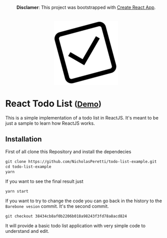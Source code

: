 
<p align="center">
  <strong>Disclamer</strong>: This project was bootstrapped with <a href="https://github.com/facebookincubator/create-react-app">Create React App</a>.
  <br/>
  <br/>
  <br/>
  <img src='public/todo.png' width="200px">
</p>

# React Todo List <small>([Demo](https://nicholas-peretti-todo-list.herokuapp.com/))</small>
This is a simple implementation of a todo list in ReactJS. It's meant to be just a sample to learn how ReactJS works.

## Installation
First of all clone this Repository and install the dependecies
```
git clone https://github.com/NicholasPeretti/todo-list-example.git
cd todo-list-example
yarn
```
If you want to see the final result just
```
yarn start
```

If you want to try to change the code you can go back in the history to the `Barebone vesion` commit. It's the second commit.

```
git checkout 38434cb8af0b2206b018a98243f3fd78a8acd824
```
It will provide a basic todo list application with very simple code to understand and edit.